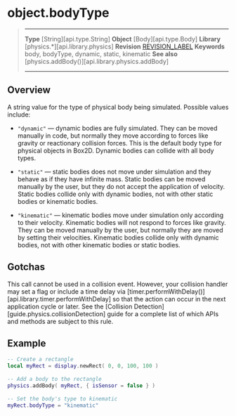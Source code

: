 # object.bodyType

> --------------------- ------------------------------------------------------------------------------------------
> __Type__              [String][api.type.String]
> __Object__            [Body][api.type.Body]
> __Library__           [physics.*][api.library.physics]
> __Revision__          [REVISION_LABEL](REVISION_URL)
> __Keywords__          body, bodyType, dynamic, static, kinematic
> __See also__          [physics.addBody()][api.library.physics.addBody]
> --------------------- ------------------------------------------------------------------------------------------

## Overview

A string value for the type of physical body being simulated. Possible values include:

* `"dynamic"` &mdash; dynamic bodies are fully simulated. They can be moved manually in code, but normally they move according to forces like gravity or reactionary collision forces. This is the default body type for physical objects in Box2D. Dynamic bodies can collide with all body types.

* `"static"` &mdash; static bodies does not move under simulation and they behave as if they have infinite mass. Static bodies can be moved manually by the user, but they do not accept the application of velocity. Static bodies collide only with dynamic bodies, not with other static bodies or kinematic bodies.

* `"kinematic"` &mdash; kinematic bodies move under simulation only according to their velocity. Kinematic bodies will not respond to forces like gravity. They can be moved manually by the user, but normally they are moved by setting their velocities. Kinematic bodies collide only with dynamic bodies, not with other kinematic bodies or static bodies.

## Gotchas

This call cannot be used in a collision event. However, your collision handler may set a flag or include a time delay via [timer.performWithDelay()][api.library.timer.performWithDelay] so that the action can occur in the next application cycle or later. See the [Collision Detection][guide.physics.collisionDetection] guide for a complete list of which APIs and methods are subject to this rule.

## Example

``````lua
-- Create a rectangle
local myRect = display.newRect( 0, 0, 100, 100 )
 
-- Add a body to the rectangle
physics.addBody( myRect, { isSensor = false } )
 
-- Set the body's type to kinematic
myRect.bodyType = "kinematic"
``````
